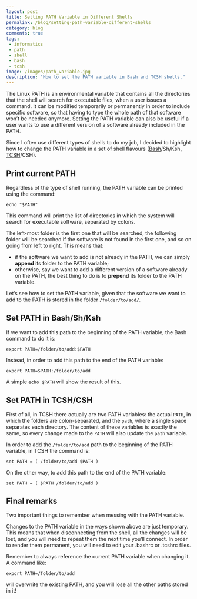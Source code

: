 ```yaml
---
layout: post
title: Setting PATH Variable in Different Shells
permalink: /blog/setting-path-variable-different-shells
category: blog
comments: true
tags: 
 - informatics
 - path
 - shell
 - bash
 - tcsh
image: /images/path_variable.jpg
description: "How to set the PATH variable in Bash and TCSH shells."
---
```


The Linux PATH is an environmental variable that contains all the directories that the shell will search for executable files, when a user issues a command. It can be modified temporarily or permanently in order to include specific software, so that having to type the whole path of that software won’t be needed anymore. Setting the PATH variable can also be useful if a user wants to use a different version of a software already included in the PATH.  

Since I often use different types of shells to do my job, I decided to highlight how to change the PATH variable in a set of shell flavours ([Bash](https://en.wikipedia.org/wiki/Bash_(Unix_shell))/Sh/Ksh, [TCSH](https://en.wikipedia.org/wiki/Tcsh)/CSH).  

## Print current PATH  

Regardless of the type of shell running, the PATH variable can be printed using the command:  

```
echo "$PATH"
```  

This command will print the list of directories in which the system will search for executable software, separated by colons.  

The left-most folder is the first one that will be searched, the following folder will be searched if the software is not found in the first one, and so on going from left to right. This means that:  

* if the software we want to add is not already in the PATH, we can simply **append** its folder to the PATH variable;  
* otherwise, say we want to add a different version of a software already on the PATH, the best thing to do is to **prepend** its folder to the PATH variable.  

Let’s see how to set the PATH variable, given that the software we want to add to the PATH is stored in the folder `/folder/to/add/`.  

## Set PATH in Bash/Sh/Ksh  

If we want to add this path to the beginning of the PATH variable, the Bash command to do it is:  

```
export PATH=/folder/to/add:$PATH
```  

Instead, in order to add this path to the end of the PATH variable:  

```
export PATH=$PATH:/folder/to/add
```  

A simple `echo $PATH` will show the result of this.  

## Set PATH in TCSH/CSH  

First of all, in TCSH there actually are two PATH variables: the actual `PATH`, in which the folders are colon-separated, and the `path`, where a single space separates each directory. The content of these variables is exactly the same, so every change made to the `PATH` will also update the `path` variable.  

In order to add the `/folder/to/add` path to the beginning of the PATH variable, in TCSH the command is:  

```
set PATH = ( /folder/to/add $PATH )
```  

On the other way, to add this path to the end of the PATH variable:  

```
set PATH = ( $PATH /folder/to/add )
```  

## Final remarks  

Two important things to remember when messing with the PATH variable.  

Changes to the PATH variable in the ways shown above are just temporary. This means that when disconnecting from the shell, all the changes will be lost, and you will need to repeat them the next time you’ll connect. In order to render them permanent, you will need to edit your .bashrc or .tcshrc files.  

Remember to always reference the current PATH variable when changing it. A command like:  

```
export PATH=/folder/to/add
```  

will overwrite the existing PATH, and you will lose all the other paths stored in it!  
